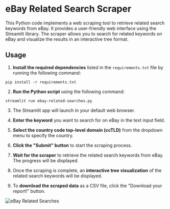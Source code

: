 # eBay Related Search Scraper

This Python code implements a web scraping tool to retrieve related search keywords from eBay. It provides a user-friendly web interface using the Streamlit library. The scraper allows you to search for related keywords on eBay and visualize the results in an interactive tree format.

## Usage

1. **Install the required dependencies** listed in the `requirements.txt` file by running the following command:

```pip install -r requirements.txt```

2. **Run the Python script** using the following command:

```streamlit run ebay-related-searches.py```

3. The Streamlit app will launch in your default web browser.

4. **Enter the keyword** you want to search for on eBay in the text input field.

5. **Select the country code top-level domain (ccTLD)** from the dropdown menu to specify the country.

6. **Click the "Submit" button** to start the scraping process.

7. **Wait for the scraper** to retrieve the related search keywords from eBay. The progress will be displayed.

8. Once the scraping is complete, an **interactive tree visualization** of the related search keywords will be displayed.

9. To **download the scraped data** as a CSV file, click the "Download your report!" button.

![eBay Related Searches](https://imgur.com/a/yDczhX3)
